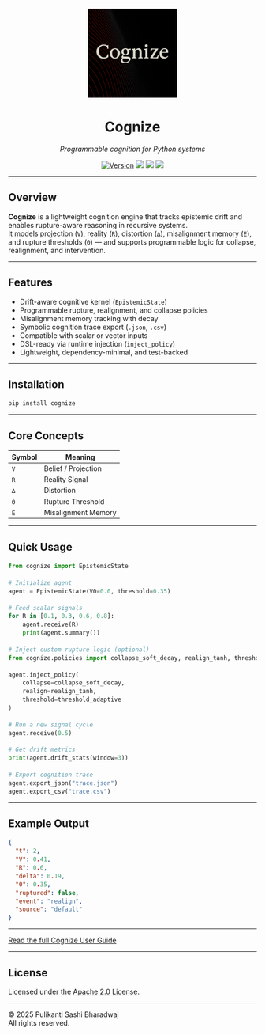 <p align="center">
  <img src="https://raw.githubusercontent.com/heraclitus0/cognize/main/logo.png" width="180"/>
</p>

<h1 align="center">Cognize</h1>

<p align="center"><em>Programmable cognition for Python systems</em></p>

<p align="center">
  <a href="https://pypi.org/project/cognize"><img src="https://img.shields.io/pypi/v/cognize?color=blue&label=version" alt="Version"></a>
  <img src="https://img.shields.io/badge/python-3.8+-blue">
  <img src="https://img.shields.io/badge/status-beta-orange">
  <img src="https://img.shields.io/badge/license-Apache%202.0-red">
</p>

---

## Overview

**Cognize** is a lightweight cognition engine that tracks epistemic drift and enables rupture-aware reasoning in recursive systems.  
It models projection (`V`), reality (`R`), distortion (`∆`), misalignment memory (`E`), and rupture thresholds (`Θ`) — and supports programmable logic for collapse, realignment, and intervention.

---

## Features

- Drift-aware cognitive kernel (`EpistemicState`)
- Programmable rupture, realignment, and collapse policies
- Misalignment memory tracking with decay
- Symbolic cognition trace export (`.json`, `.csv`)
- Compatible with scalar or vector inputs
- DSL-ready via runtime injection (`inject_policy`)
- Lightweight, dependency-minimal, and test-backed

---

## Installation

```bash
pip install cognize
```

---

## Core Concepts

| Symbol | Meaning             |
|--------|---------------------|
| `V`    | Belief / Projection |
| `R`    | Reality Signal      |
| `∆`    | Distortion          |
| `Θ`    | Rupture Threshold   |
| `E`    | Misalignment Memory |

---

## Quick Usage

```python
from cognize import EpistemicState

# Initialize agent
agent = EpistemicState(V0=0.0, threshold=0.35)

# Feed scalar signals
for R in [0.1, 0.3, 0.6, 0.8]:
    agent.receive(R)
    print(agent.summary())

# Inject custom rupture logic (optional)
from cognize.policies import collapse_soft_decay, realign_tanh, threshold_adaptive

agent.inject_policy(
    collapse=collapse_soft_decay,
    realign=realign_tanh,
    threshold=threshold_adaptive
)

# Run a new signal cycle
agent.receive(0.5)

# Get drift metrics
print(agent.drift_stats(window=3))

# Export cognition trace
agent.export_json("trace.json")
agent.export_csv("trace.csv")
```

---

## Example Output

```json
{
  "t": 2,
  "V": 0.41,
  "R": 0.6,
  "delta": 0.19,
  "Θ": 0.35,
  "ruptured": false,
  "event": "realign",
  "source": "default"
}
```
---

[Read the full Cognize User Guide](https://github.com/heraclitus0/cognize/blob/main/USER_GUIDE_DETAILED.md)

---

## License

Licensed under the [Apache 2.0 License](LICENSE).

---

© 2025 Pulikanti Sashi Bharadwaj  
All rights reserved.
